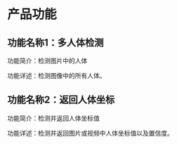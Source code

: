 # 产品功能

## 功能名称1：多人体检测

功能简介：检测图片中的人体

功能详述：检测图像中的所有人体。

## 功能名称2：返回人体坐标

功能简介：检测并返回人体坐标值

功能详述：检测并返回图片或视频中人体坐标值以及置信度。